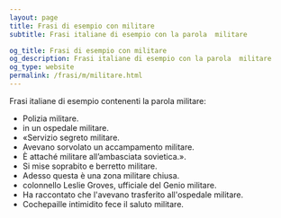 ```yaml
---
layout: page
title: Frasi di esempio con militare 
subtitle: Frasi italiane di esempio con la parola  militare

og_title: Frasi di esempio con militare 
og_description: Frasi italiane di esempio con la parola  militare
og_type: website
permalink: /frasi/m/militare.html
---
```


Frasi italiane di esempio contenenti la parola militare:


- Polizia militare.
- in un ospedale militare.
- «Servizio segreto militare.
- Avevano sorvolato un accampamento militare.
- È attaché militare all’ambasciata sovietica.».
- Si mise soprabito e berretto militare.
- Adesso questa è una zona militare chiusa.
- colonnello Leslie Groves, ufficiale del Genio militare.
- Ha raccontato che l'avevano trasferito all'ospedale militare.
- Cochepaille intimidito fece il saluto militare.
